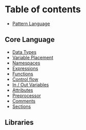 # Table of contents

* [Pattern Language](README.md)

## Core Language

* [Data Types](core-language/data-types.md)
* [Variable Placement](core-language/variable-placement.md)
* [Namespaces](core-language/namespaces.md)
* [Expressions](core-language/expressions.md)
* [Functions](core-language/functions.md)
* [Control flow](core-language/control-flow.md)
* [In / Out Variables](core-language/in-out-variables.md)
* [Attributes](core-language/attributes.md)
* [Preprocessor](core-language/preprocessor.md)
* [Comments](core-language/comments.md)
* [Sections](core-language/sections.md)

## Libraries

<!-- LIBRARIES START -->

<!-- LIBRARIES END -->
